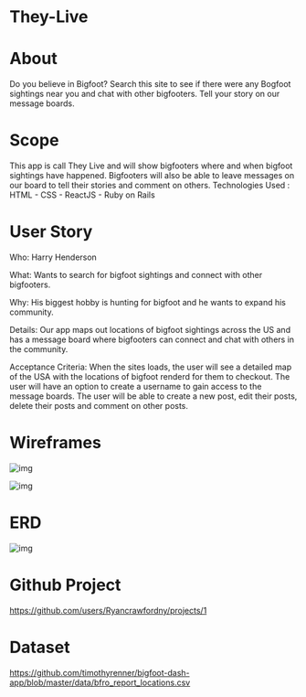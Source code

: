 # They-Live
# About 
  Do you believe in Bigfoot? Search this site to see if there were any Bogfoot sightings near you and chat with other bigfooters.  Tell your story on our message boards.
  
# Scope
  This app is call They Live and will show bigfooters where and when bigfoot sightings have happened. Bigfooters will also be able to leave messages on our board to tell their stories and comment on others.
Technologies Used : 
  HTML - CSS - ReactJS - Ruby on Rails
  
# User Story
Who:
  Harry Henderson

What:
  Wants to search for bigfoot sightings and connect with other bigfooters.

Why:
 His biggest hobby is hunting for bigfoot and he wants to expand his community.

Details:
  Our app maps out locations of bigfoot sightings across the US and has a message board where bigfooters can connect and chat with others in the community.

Acceptance Criteria:
  When the sites loads, the user will see a detailed map of the USA with the locations of bigfoot renderd for them to checkout.
  The user will have an option to create a username to gain access to the message boards.
  The user will be able to create a new post, edit their posts, delete their posts and comment on other posts.
  
# Wireframes 

![img](https://i.imgur.com/sXnZ9z2.jpg)

![img](https://imgur.com/sXnZ9z2.jpg)

# ERD

![img](https://i.imgur.com/KIs0qvR.jpg)


# Github Project

https://github.com/users/Ryancrawfordny/projects/1

# Dataset

https://github.com/timothyrenner/bigfoot-dash-app/blob/master/data/bfro_report_locations.csv


